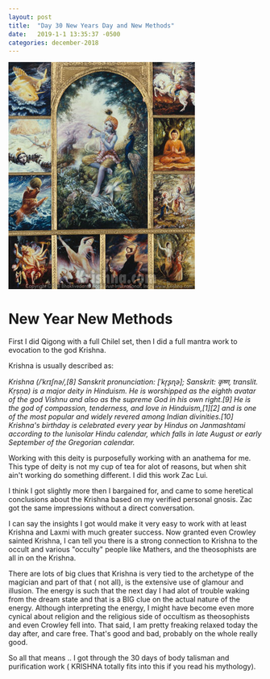 ```yaml
---
layout: post
title:  "Day 30 New Years Day and New Methods"
date:   2019-1-1 13:35:37 -0500
categories: december-2018
---
```

![Krishna](/assets/images/krishna.jpg)

# New Year New Methods
First I did Qigong with a full Chilel set, then I did a full mantra work to evocation to the god Krishna.

Krishna is usually described as: 

*Krishna (/ˈkrɪʃnə/,[8] Sanskrit pronunciation: [ˈkr̩ʂɳə]; Sanskrit: कृष्ण, translit. Kṛṣṇa) is a major deity in Hinduism. He is worshipped as the eighth avatar of the god Vishnu and also as the supreme God in his own right.[9] He is the god of compassion, tenderness, and love in Hinduism,[1][2] and is one of the most popular and widely revered among Indian divinities.[10] Krishna's birthday is celebrated every year by Hindus on Janmashtami according to the lunisolar Hindu calendar, which falls in late August or early September of the Gregorian calendar.*

Working with this deity is purposefully working with an anathema for me.  This type of deity is not my cup of tea for alot of reasons, but when shit ain't working do something different.  I did this work Zac Lui.  

I think I got slightly more then I bargained for, and came to some heretical conclusions about the Krishna based on my verified personal gnosis. Zac got the same impressions without a direct conversation.  

I can say the insights I got would make it very easy to work with at least Krishna and Laxmi with much greater success.  Now granted even Crowley sainted Krishna, I can tell you there is a strong connection to Krishna to the occult and various "occulty" people like Mathers, and the theosophists are all in on the Krishna.

There are lots of big clues that Krishna is very tied to the archetype of the magician and part of that ( not all), is the extensive use of glamour and illusion.   The energy is such that the next day I had alot of trouble waking from the dream state and that is a BIG clue on the actual nature of the energy. Although interpreting the energy, I might have become even more cynical about religion and the religious side of occultism as theosophists and even Crowley fell into.   That said, I am pretty freaking relaxed today the day after, and care free.  That's good and bad, probably on the whole really good.

So all that means .. I got through the 30 days of body talisman and purification work ( KRISHNA totally fits into this if you read his mythology).


